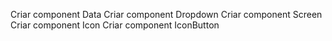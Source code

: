 Criar component Data
Criar component Dropdown
Criar component Screen
Criar component Icon
Criar component IconButton
